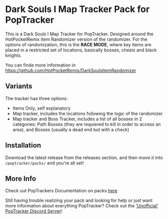 # Dark Souls I Map Tracker Pack for PopTracker

This is a Dark Souls I Map Tracker for PopTracker. Designed around the HotPocketRemix Item Randomizer version of the randomizer. For the options of randomization, this is the **RACE MODE**, where key items are placed in a restricted set of locations, basically bosses, chests and black knights.

You can finde more information in https://github.com/HotPocketRemix/DarkSoulsItemRandomizer

## Variants

The tracker has three options:

+ Items Only, self explanatory
+ Map tracker, includes the locations following the logic of the randomizer
+ Map tracker and Boss Tracker, includes a list of all bosses in 2 categories: Path Bosses (they are requiered to kill in order to access an area), and Bosses (usually a dead end but with a check)

## Installation

Download the latest release from the releases section, and then move it into `/poptracker/packs/` and you're all set!

## More Info

Check out PopTrackers Documentation on packs [here](https://github.com/black-sliver/PopTracker/blob/master/doc/PACKS.md)

Still having trouble realizing your pack and looking for help or just want more information about everything PopTracker? Check out the ['Unofficial' PopTracker Discord Server](https://discord.com/invite/gwThqMCPgK)!

